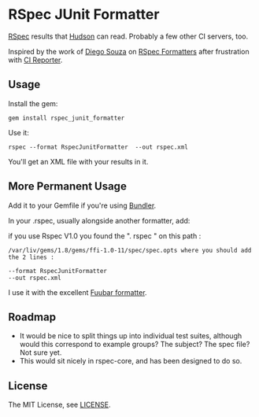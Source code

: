 # RSpec JUnit Formatter

[RSpec][rspec] results that [Hudson][hudson] can read. Probably a few other CI servers, too.

Inspired by the work of [Diego Souza][dsouza] on [RSpec Formatters][dsouza/rspec_formatters] after frustration with [CI Reporter][ci_reporter].

## Usage

Install the gem:

    gem install rspec_junit_formatter

Use it:

    rspec --format RspecJunitFormatter  --out rspec.xml

You'll get an XML file with your results in it.

## More Permanent Usage

Add it to your Gemfile if you're using [Bundler][bundler].

In your .rspec, usually alongside another formatter, add:

if you use Rspec V1.0 you found  the ". rspec " on this path  :

    /var/liv/gems/1.8/gems/ffi-1.0-11/spec/spec.opts where you should add the 2 lines :
    
    --format RspecJunitFormatter
    --out rspec.xml

I use it with the excellent [Fuubar formatter][fuubar].

## Roadmap

 * It would be nice to split things up into individual test suites, although would this correspond to example groups? The subject? The spec file? Not sure yet.
 * This would sit nicely in rspec-core, and has been designed to do so.

## License

The MIT License, see [LICENSE][license].

  [rspec]: http://rspec.info/
  [hudson]: http://hudson-ci.org/
  [dsouza]: https://github.com/dsouza
  [dsouza/rspec_formatters]: https://github.com/dsouza/rspec_formatters
  [ci_reporter]: http://caldersphere.rubyforge.org/ci_reporter/
  [bundler]: http://gembundler.com/
  [fuubar]: http://jeffkreeftmeijer.com/2010/fuubar-the-instafailing-rspec-progress-bar-formatter/
  [license]: https://github.com/sj26/rspec-junit-formatter/blob/master/LICENSE
